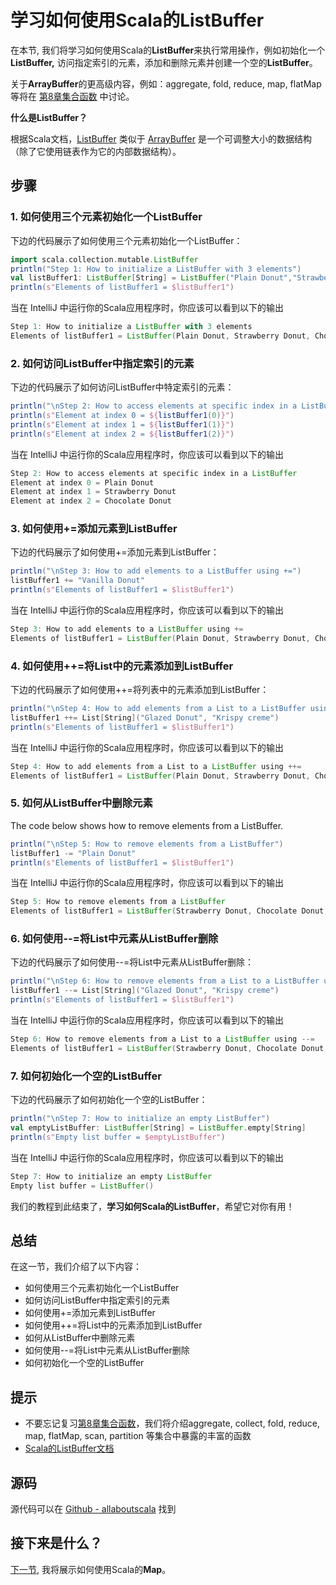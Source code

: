 # 学习如何使用Scala的ListBuffer


在本节, 我们将学习如何使用Scala的**ListBuffer**来执行常用操作，例如初始化一个  **ListBuffer,** 访问指定索引的元素，添加和删除元素并创建一个空的**ListBuffer**。

关于**ArrayBuffer**的更高级内容，例如：aggregate, fold, reduce, map, flatMap等将在 [第8章集合函数](tutorial/8_1.md) 中讨论。

**什么是ListBuffer？**

根据Scala文档，[ListBuffer](http://docs.scala-lang.org/overviews/collections/concrete-mutable-collection-classes) 类似于 [ArrayBuffer](http://allaboutscala.com/tutorials/chapter-7-beginner-tutorial-using-scala-mutable-collection/scala-tutorial-learn-use-mutable-arraybuffer/) 是一个可调整大小的数据结构（除了它使用链表作为它的内部数据结构）。

## 步骤

### 1. 如何使用三个元素初始化一个ListBuffer

下边的代码展示了如何使用三个元素初始化一个ListBuffer：

```scala
import scala.collection.mutable.ListBuffer
println("Step 1: How to initialize a ListBuffer with 3 elements")
val listBuffer1: ListBuffer[String] = ListBuffer("Plain Donut","Strawberry Donut","Chocolate Donut")
println(s"Elements of listBuffer1 = $listBuffer1")


```

当在 IntelliJ 中运行你的Scala应用程序时，你应该可以看到以下的输出

```scala
Step 1: How to initialize a ListBuffer with 3 elements
Elements of listBuffer1 = ListBuffer(Plain Donut, Strawberry Donut, Chocolate Donut)

```

### 2. 如何访问ListBuffer中指定索引的元素

下边的代码展示了如何访问ListBuffer中特定索引的元素：

```scala
println("\nStep 2: How to access elements at specific index in a ListBuffer")
println(s"Element at index 0 = ${listBuffer1(0)}")
println(s"Element at index 1 = ${listBuffer1(1)}")
println(s"Element at index 2 = ${listBuffer1(2)}")

```

当在 IntelliJ 中运行你的Scala应用程序时，你应该可以看到以下的输出

```scala
Step 2: How to access elements at specific index in a ListBuffer
Element at index 0 = Plain Donut
Element at index 1 = Strawberry Donut
Element at index 2 = Chocolate Donut


```

### 3. 如何使用+=添加元素到ListBuffer

下边的代码展示了如何使用+=添加元素到ListBuffer：

```scala
println("\nStep 3: How to add elements to a ListBuffer using +=")
listBuffer1 += "Vanilla Donut"
println(s"Elements of listBuffer1 = $listBuffer1")

```

当在 IntelliJ 中运行你的Scala应用程序时，你应该可以看到以下的输出

```scala
Step 3: How to add elements to a ListBuffer using +=
Elements of listBuffer1 = ListBuffer(Plain Donut, Strawberry Donut, Chocolate Donut, Vanilla Donut)

```

### 4. 如何使用++=将List中的元素添加到ListBuffer

下边的代码展示了如何使用++=将列表中的元素添加到ListBuffer：

```scala
println("\nStep 4: How to add elements from a List to a ListBuffer using ++=")
listBuffer1 ++= List[String]("Glazed Donut", "Krispy creme")
println(s"Elements of listBuffer1 = $listBuffer1")

```

当在 IntelliJ 中运行你的Scala应用程序时，你应该可以看到以下的输出

```scala
Step 4: How to add elements from a List to a ListBuffer using ++=
Elements of listBuffer1 = ListBuffer(Plain Donut, Strawberry Donut, Chocolate Donut, Vanilla Donut, Glazed Donut, Krispy creme)

```

### 5. 如何从ListBuffer中删除元素

The code below shows how to remove elements from a ListBuffer.

```scala
println("\nStep 5: How to remove elements from a ListBuffer")
listBuffer1 -= "Plain Donut"
println(s"Elements of listBuffer1 = $listBuffer1")

```

当在 IntelliJ 中运行你的Scala应用程序时，你应该可以看到以下的输出

```scala
Step 5: How to remove elements from a ListBuffer
Elements of listBuffer1 = ListBuffer(Strawberry Donut, Chocolate Donut, Vanilla Donut, Glazed Donut, Krispy creme)

```

 

### 6. 如何使用--=将List中元素从ListBuffer删除

下边的代码展示了如何使用--=将List中元素从ListBuffer删除：


```scala
println("\nStep 6: How to remove elements from a List to a ListBuffer using --=")
listBuffer1 --= List[String]("Glazed Donut", "Krispy creme")
println(s"Elements of listBuffer1 = $listBuffer1")

```

当在 IntelliJ 中运行你的Scala应用程序时，你应该可以看到以下的输出

```scala
Step 6: How to remove elements from a List to a ListBuffer using --=
Elements of listBuffer1 = ListBuffer(Strawberry Donut, Chocolate Donut, Vanilla Donut)

```

### 7. 如何初始化一个空的ListBuffer

下边的代码展示了如何初始化一个空的ListBuffer：

```scala
println("\nStep 7: How to initialize an empty ListBuffer")
val emptyListBuffer: ListBuffer[String] = ListBuffer.empty[String]
println(s"Empty list buffer = $emptyListBuffer")


```

当在 IntelliJ 中运行你的Scala应用程序时，你应该可以看到以下的输出

```scala
Step 7: How to initialize an empty ListBuffer
Empty list buffer = ListBuffer()

```

我们的教程到此结束了，**学习如何Scala的ListBuffer**，希望它对你有用！


## 总结

在这一节，我们介绍了以下内容：

- 如何使用三个元素初始化一个ListBuffer
- 如何访问ListBuffer中指定索引的元素
- 如何使用+=添加元素到ListBuffer
- 如何使用++=将List中的元素添加到ListBuffer
- 如何从ListBuffer中删除元素
- 如何使用--=将List中元素从ListBuffer删除
- 如何初始化一个空的ListBuffer

## 提示

- 不要忘记复习[第8章集合函数](tutorial/8_1.md)，我们将介绍aggregate, collect, fold, reduce, map, flatMap, scan, partition 等集合中暴露的丰富的函数
- [Scala的ListBuffer文档](http://www.scala-lang.org/api/current/#scala.collection.mutable.ListBuffer)

## 源码

源代码可以在 [Github - allaboutscala](https://github.com/nadimbahadoor/allaboutscala) 找到

 
## 接下来是什么？

[下一节](tutorial/7_6.md), 我将展示如何使用Scala的**Map**。